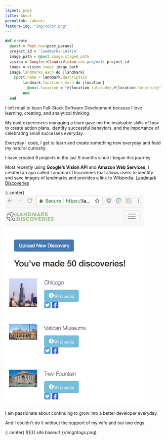 ```yaml
---
layout: page
title: About
permalink: /about/
feature-img: "img/color.png"
---
```


```ruby
def create
  @post = Post.new(post_params)
  project_id = 'landmarks-183414'
  image_path = @post.image.staged_path
  vision = Google::Cloud::Vision.new project: project_id
  image = vision.image image_path
  image.landmarks.each do |landmark|
    @post.name = landmark.description
        landmark.locations.each do |location|
          @post.location = "#{location.latitude},#{location.longitude}"
        end
  end
```

I left retail to learn Full-Stack Software Development because
I love learning, creating, and analytical thinking.

My past experiences managing a team gave me the invaluable skills of
how to create action plans, identify successful behaviors, and the importance of celebrating small successes everyday.

Everyday I code, I get to learn and create something new everyday and feed my natural curiosity.

I have created 9 projects in the last 9 months since I began this journey.

Most recently using **Google’s Vision API** and **Amazon Web Services**, I created an app called Landmark Discoveries that allows users to identify and save images of landmarks and provides a link to Wikipedia. [Landmark Discoveries](https://landmark-discoveries.herokuapp.com/users/sign_up)

{:.center}
<img src="/img/landmark_discoveries1.png" alt="Landmark Discoveries" style="width: 450px;"/>

I am passionate about continuing to grow into a better developer everyday.

And I couldn't do it without the support of my wife and our two dogs.

{:.center}
![]({{ site.baseurl }}/img/dogs.png)
